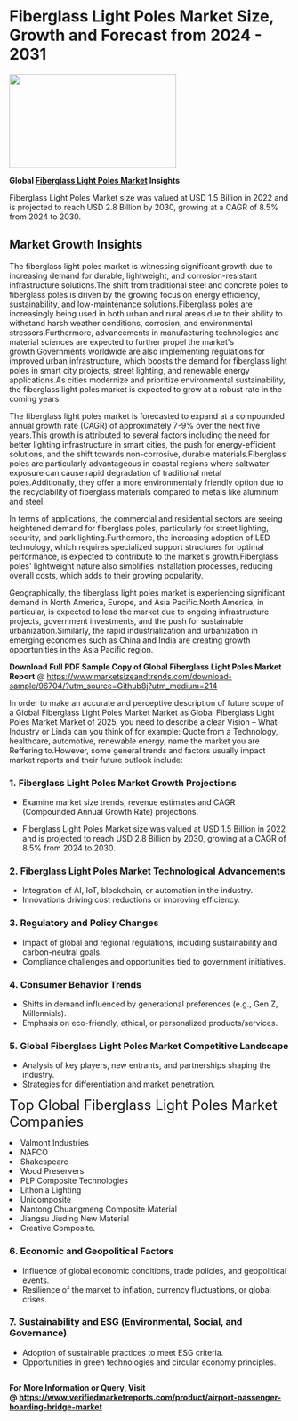 <H1>Fiberglass Light Poles Market Size, Growth and Forecast from 2024 - 2031</H1><img class="aligncenter size-medium wp-image-584254" src="https://thirdeyenews.in/wp-content/uploads/2024/09/Global-Market-Research-300x168.jpeg" alt="" width="300" height="168" /><p><strong>Global&nbsp;<a href="https://www.marketsizeandtrends.com/download-sample/96704/?utm_source=Github8j?utm_medium=214">Fiberglass Light Poles Market</a> Insights</strong></p><p>Fiberglass Light Poles Market size was valued at USD 1.5 Billion in 2022 and is projected to reach USD 2.8 Billion by 2030, growing at a CAGR of 8.5% from 2024 to 2030.</p><p><h2>Market Growth Insights</h2> <p>The fiberglass light poles market is witnessing significant growth due to increasing demand for durable, lightweight, and corrosion-resistant infrastructure solutions.The shift from traditional steel and concrete poles to fiberglass poles is driven by the growing focus on energy efficiency, sustainability, and low-maintenance solutions.Fiberglass poles are increasingly being used in both urban and rural areas due to their ability to withstand harsh weather conditions, corrosion, and environmental stressors.Furthermore, advancements in manufacturing technologies and material sciences are expected to further propel the market's growth.Governments worldwide are also implementing regulations for improved urban infrastructure, which boosts the demand for fiberglass light poles in smart city projects, street lighting, and renewable energy applications.As cities modernize and prioritize environmental sustainability, the fiberglass light poles market is expected to grow at a robust rate in the coming years.</p> <p>The fiberglass light poles market is forecasted to expand at a compounded annual growth rate (CAGR) of approximately 7-9% over the next five years.This growth is attributed to several factors including the need for better lighting infrastructure in smart cities, the push for energy-efficient solutions, and the shift towards non-corrosive, durable materials.Fiberglass poles are particularly advantageous in coastal regions where saltwater exposure can cause rapid degradation of traditional metal poles.Additionally, they offer a more environmentally friendly option due to the recyclability of fiberglass materials compared to metals like aluminum and steel.</p> <p>In terms of applications, the commercial and residential sectors are seeing heightened demand for fiberglass poles, particularly for street lighting, security, and park lighting.Furthermore, the increasing adoption of LED technology, which requires specialized support structures for optimal performance, is expected to contribute to the market's growth.Fiberglass poles' lightweight nature also simplifies installation processes, reducing overall costs, which adds to their growing popularity.</p> <p>Geographically, the fiberglass light poles market is experiencing significant demand in North America, Europe, and Asia Pacific.North America, in particular, is expected to lead the market due to ongoing infrastructure projects, government investments, and the push for sustainable urbanization.Similarly, the rapid industrialization and urbanization in emerging economies such as China and India are creating growth opportunities in the Asia Pacific region.</p> <p><span class=""><strong>Download Full PDF Sample Copy of Global Fiberglass Light Poles Market Report</strong> @ <a href="https://www.marketsizeandtrends.com/download-sample/96704/?utm_source=Github8j?utm_medium=214" target="_blank">https://www.marketsizeandtrends.com/download-sample/96704/?utm_source=Github8j?utm_medium=214</a></span></p><p>In order to make an accurate and perceptive description of future scope of a Global&nbsp;Fiberglass Light Poles Market Market as Global&nbsp;Fiberglass Light Poles Market Market of 2025, you need to describe a clear Vision &ndash; What Industry or Linda can you think of for example: Quote from a Technology, healthcare, automotive, renewable energy, name the market you are Reffering to.However, some general trends and factors usually impact market reports and their future outlook include:</p><h3>1.&nbsp;<strong>Fiberglass Light Poles Market Growth Projections</strong></h3><ul><li>Examine market size trends, revenue estimates and CAGR (Compounded Annual Growth Rate) projections.</li><li><p>Fiberglass Light Poles Market size was valued at USD 1.5 Billion in 2022 and is projected to reach USD 2.8 Billion by 2030, growing at a CAGR of 8.5% from 2024 to 2030.</p></li></ul><h3>2.&nbsp;<strong>Fiberglass Light Poles Market Technological Advancements</strong></h3><ul><li>Integration of AI, IoT, blockchain, or automation in the industry.</li><li>Innovations driving cost reductions or improving efficiency.</li></ul><h3>3.&nbsp;<strong>Regulatory and Policy Changes</strong></h3><ul><li>Impact of global and regional regulations, including sustainability and carbon-neutral goals.</li><li>Compliance challenges and opportunities tied to government initiatives.</li></ul><h3>4.&nbsp;<strong>Consumer Behavior Trends</strong></h3><ul><li>Shifts in demand influenced by generational preferences (e.g., Gen Z, Millennials).</li><li>Emphasis on eco-friendly, ethical, or personalized products/services.</li></ul><h3>5.&nbsp;<strong>Global Fiberglass Light Poles Market Competitive Landscape</strong></h3><ul><li>Analysis of key players, new entrants, and partnerships shaping the industry.</li><li>Strategies for differentiation and market penetration.</li></ul><p data-pm-slice="1 1 []"><span style="color: inherit; font-family: inherit; font-size: 25px;">Top Global Fiberglass Light Poles Market Companies</span></p><div class="" data-test-id=""><p><li>Valmont Industries</li><li> NAFCO</li><li> Shakespeare</li><li> Wood Preservers</li><li> PLP Composite Technologies</li><li> Lithonia Lighting</li><li> Unicomposite</li><li> Nantong Chuangmeng Composite Material</li><li> Jiangsu Jiuding New Material</li><li> Creative Composite.</li></p></div><h3>6.&nbsp;<strong>Economic and Geopolitical Factors</strong></h3><ul><li>Influence of global economic conditions, trade policies, and geopolitical events.</li><li>Resilience of the market to inflation, currency fluctuations, or global crises.</li></ul><h3>7.&nbsp;<strong>Sustainability and ESG (Environmental, Social, and Governance)</strong></h3><ul><li>Adoption of sustainable practices to meet ESG criteria.</li><li>Opportunities in green technologies and circular economy principles.</li></ul><h2><strong style="font-size: 14px;">For More Information or Query, Visit @&nbsp;</strong><a style="background-color: #ffffff; font-size: 14px;" href="https://www.marketsizeandtrends.com/report/fiberglass-light-poles-market/" target="_blank">https://www.verifiedmarketreports.com/product/airport-passenger-boarding-bridge-market</a></h2>